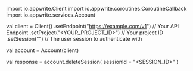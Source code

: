 import io.appwrite.Client
import io.appwrite.coroutines.CoroutineCallback
import io.appwrite.services.Account

val client = Client()
    .setEndpoint("https://example.com/v1") // Your API Endpoint
    .setProject("<YOUR_PROJECT_ID>") // Your project ID
    .setSession("") // The user session to authenticate with

val account = Account(client)

val response = account.deleteSession(
    sessionId = "<SESSION_ID>"
)
